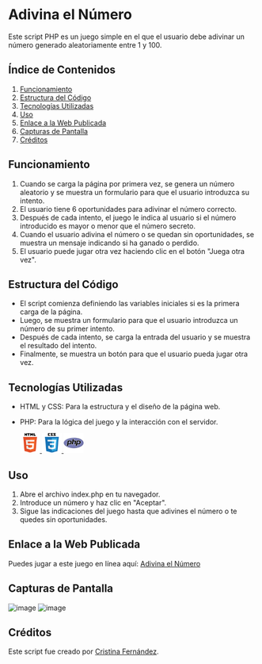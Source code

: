 # Adivina el Número

Este script PHP es un juego simple en el que el usuario debe adivinar un número generado aleatoriamente entre 1 y 100.

## Índice de Contenidos
1. [Funcionamiento](#funcionamiento)
2. [Estructura del Código](#estructura-del-código)
3. [Tecnologías Utilizadas](#tecnologías-utilizadas)
4. [Uso](#uso)
5. [Enlace a la Web Publicada](#enlace-a-la-web-publicada)
6. [Capturas de Pantalla](#capturas-de-pantalla)
7. [Créditos](#créditos)

## Funcionamiento

1. Cuando se carga la página por primera vez, se genera un número aleatorio y se muestra un formulario para que el usuario introduzca su intento.
2. El usuario tiene 6 oportunidades para adivinar el número correcto.
3. Después de cada intento, el juego le indica al usuario si el número introducido es mayor o menor que el número secreto.
4. Cuando el usuario adivina el número o se quedan sin oportunidades, se muestra un mensaje indicando si ha ganado o perdido.
5. El usuario puede jugar otra vez haciendo clic en el botón "Juega otra vez".

## Estructura del Código

- El script comienza definiendo las variables iniciales si es la primera carga de la página.
- Luego, se muestra un formulario para que el usuario introduzca un número de su primer intento.
- Después de cada intento, se carga la entrada del usuario y se muestra el resultado del intento.
- Finalmente, se muestra un botón para que el usuario pueda jugar otra vez.

## Tecnologías Utilizadas

- HTML y CSS: Para la estructura y el diseño de la página web.
- PHP: Para la lógica del juego y la interacción con el servidor.


  <a href="https://www.w3.org/html/" target="_blank" rel="noreferrer"> <img src="https://raw.githubusercontent.com/devicons/devicon/master/icons/html5/html5-original-wordmark.svg" alt="HTML5" width="40" height="40"/> </a>
  <a href="https://www.w3schools.com/css/" target="_blank" rel="noreferrer"> <img src="https://raw.githubusercontent.com/devicons/devicon/master/icons/css3/css3-original-wordmark.svg" alt="CSS3" width="40" height="40"/> </a>
  <a href="https://www.php.net" target="_blank" rel="noreferrer"> <img src="https://raw.githubusercontent.com/devicons/devicon/master/icons/php/php-original.svg" alt="PHP" width="40" height="40"/> </a>

## Uso

1. Abre el archivo index.php en tu navegador.
2. Introduce un número y haz clic en "Aceptar".
3. Sigue las indicaciones del juego hasta que adivines el número o te quedes sin oportunidades.

## Enlace a la Web Publicada

Puedes jugar a este juego en línea aquí: [Adivina el Número](https://cristinafernandezfernandez.000webhostapp.com/adivina_numero/index.php)

## Capturas de Pantalla
![image](https://github.com/CristinaFdezFdez/adivina-el-numero/assets/155740893/d4566545-78d5-46cc-9406-49c1c212b2a0)
![image](https://github.com/CristinaFdezFdez/adivina-el-numero/assets/155740893/fc77b80d-d563-42b4-a6d8-ef7b3bfb6514)

## Créditos

Este script fue creado por [Cristina Fernández](https://github.com/CristinaFdezFdez/).
